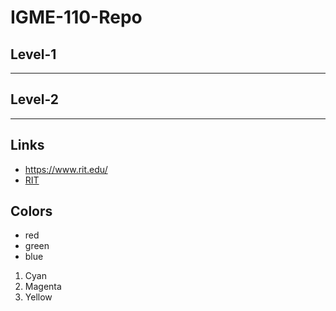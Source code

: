 # IGME-110-Repo
## Level-1
---
## Level-2
---
## Links
- https://www.rit.edu/
- [RIT](https://www.rit.edu/)
## Colors
- red
- green
- blue
1. Cyan
2. Magenta
3. Yellow

